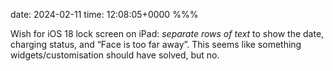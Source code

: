 date: 2024-02-11
time: 12:08:05+0000
%%%

Wish for iOS 18 lock screen on iPad: *separate rows of text* to show the date, charging status, and “Face is too far away”. This seems like something widgets/customisation should have solved, but no.
